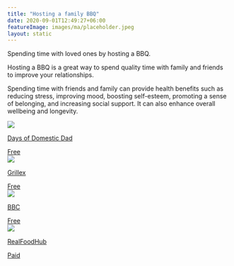 ```yaml
---
title: "Hosting a family BBQ"
date: 2020-09-01T12:49:27+06:00
featureImage: images/ma/placeholder.jpeg
layout: static
---
```


Spending time with loved ones by hosting a BBQ.

Hosting a BBQ is a great way to spend quality time with family and friends to improve your relationships.

Spending time with friends and family can provide health benefits such as reducing stress, improving mood, boosting self-esteem, promoting a sense of belonging, and increasing social support. It can also enhance overall wellbeing and longevity.

<a class="ma-link" href="https://daysofadomesticdad.com/the-perfect-family-bbq/"><div class="ma-card ma-card-Community"><div class="ma-icon"><img src ="/images/Icon-check - community - opacity.svg"/></div><div class="ma-name"><p>Days of Domestic Dad</p></div><div class="ma-paid-text"><span>Free</span></div></div></a><a class="ma-link" href="https://grillex.com.au/insights/how-bbqs-bring-people-together-the-importance-of-bbqs-in-public-spaces/"><div class="ma-card ma-card-Community"><div class="ma-icon"><img src ="/images/Icon-check - community - opacity.svg"/></div><div class="ma-name"><p>Grillex</p></div><div class="ma-paid-text"><span>Free</span></div></div></a><a class="ma-link" href="https://www.bbcgoodfood.com/howto/guide/top-5-family-barbecue-recipes"><div class="ma-card ma-card-Community"><div class="ma-icon"><img src ="/images/Icon-check - community - opacity.svg"/></div><div class="ma-name"><p>BBC</p></div><div class="ma-paid-text"><span>Free</span></div></div></a><a class="ma-link" href="https://www.awin1.com/cread.php?awinmid=20241&awinaffid=1198638&ued=https%3A%2F%2Fwww.realfoodhub.co.uk%2F"><div class="ma-card ma-card-Community"><div class="ma-icon"><img src ="/images/Icon-pound - community - opacity.svg"/></div><div class="ma-name"><p>RealFoodHub</p></div><div class="ma-paid-text"><span>Paid</span></div></div></a>  

<br/><br/>






